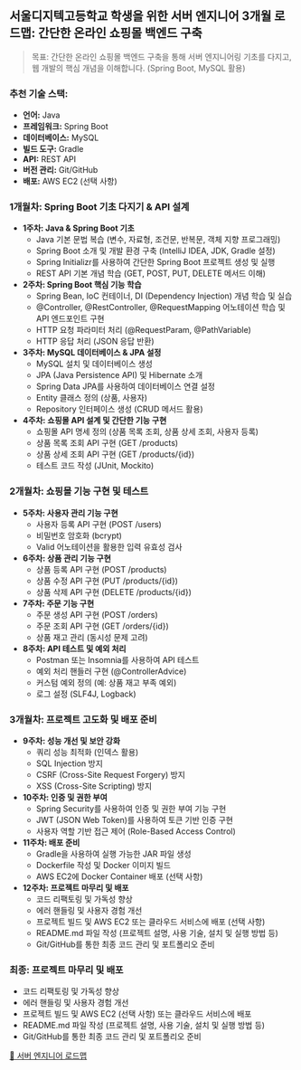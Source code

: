 ## 서울디지텍고등학교 학생을 위한 서버 엔지니어 3개월 로드맵: 간단한 온라인 쇼핑몰 백엔드 구축

> 목표: 간단한 온라인 쇼핑몰 백엔드 구축을 통해 서버 엔지니어링 기초를 다지고, 웹 개발의 핵심 개념을 이해합니다. (Spring Boot, MySQL 활용)

### 추천 기술 스택:

*   **언어:** Java
*   **프레임워크:** Spring Boot
*   **데이터베이스:** MySQL
*   **빌드 도구:** Gradle
*   **API:** REST API
*   **버전 관리:** Git/GitHub
*   **배포:** AWS EC2 (선택 사항)

### 1개월차: Spring Boot 기초 다지기 & API 설계

*   **1주차: Java & Spring Boot 기초**
    *   Java 기본 문법 복습 (변수, 자료형, 조건문, 반복문, 객체 지향 프로그래밍)
    *   Spring Boot 소개 및 개발 환경 구축 (IntelliJ IDEA, JDK, Gradle 설정)
    *   Spring Initializr를 사용하여 간단한 Spring Boot 프로젝트 생성 및 실행
    *   REST API 기본 개념 학습 (GET, POST, PUT, DELETE 메서드 이해)
*   **2주차: Spring Boot 핵심 기능 학습**
    *   Spring Bean, IoC 컨테이너, DI (Dependency Injection) 개념 학습 및 실습
    *   @Controller, @RestController, @RequestMapping 어노테이션 학습 및 API 엔드포인트 구현
    *   HTTP 요청 파라미터 처리 (@RequestParam, @PathVariable)
    *   HTTP 응답 처리 (JSON 응답 반환)
*   **3주차: MySQL 데이터베이스 & JPA 설정**
    *   MySQL 설치 및 데이터베이스 생성
    *   JPA (Java Persistence API) 및 Hibernate 소개
    *   Spring Data JPA를 사용하여 데이터베이스 연결 설정
    *   Entity 클래스 정의 (상품, 사용자)
    *   Repository 인터페이스 생성 (CRUD 메서드 활용)
*   **4주차: 쇼핑몰 API 설계 및 간단한 기능 구현**
    *   쇼핑몰 API 명세 정의 (상품 목록 조회, 상품 상세 조회, 사용자 등록)
    *   상품 목록 조회 API 구현 (GET /products)
    *   상품 상세 조회 API 구현 (GET /products/{id})
    *   테스트 코드 작성 (JUnit, Mockito)

### 2개월차: 쇼핑몰 기능 구현 및 테스트

*   **5주차: 사용자 관리 기능 구현**
    *   사용자 등록 API 구현 (POST /users)
    *   비밀번호 암호화 (bcrypt)
    *   Valid 어노테이션을 활용한 입력 유효성 검사
*   **6주차: 상품 관리 기능 구현**
    *   상품 등록 API 구현 (POST /products)
    *   상품 수정 API 구현 (PUT /products/{id})
    *   상품 삭제 API 구현 (DELETE /products/{id})
*   **7주차: 주문 기능 구현**
    *   주문 생성 API 구현 (POST /orders)
    *   주문 조회 API 구현 (GET /orders/{id})
    *   상품 재고 관리 (동시성 문제 고려)
*   **8주차: API 테스트 및 예외 처리**
    *   Postman 또는 Insomnia를 사용하여 API 테스트
    *   예외 처리 핸들러 구현 (@ControllerAdvice)
    *   커스텀 예외 정의 (예: 상품 재고 부족 예외)
    *   로그 설정 (SLF4J, Logback)

### 3개월차: 프로젝트 고도화 및 배포 준비

*   **9주차: 성능 개선 및 보안 강화**
    *   쿼리 성능 최적화 (인덱스 활용)
    *   SQL Injection 방지
    *   CSRF (Cross-Site Request Forgery) 방지
    *   XSS (Cross-Site Scripting) 방지
*   **10주차: 인증 및 권한 부여**
    *   Spring Security를 사용하여 인증 및 권한 부여 기능 구현
    *   JWT (JSON Web Token)를 사용하여 토큰 기반 인증 구현
    *   사용자 역할 기반 접근 제어 (Role-Based Access Control)
*   **11주차: 배포 준비**
    *   Gradle을 사용하여 실행 가능한 JAR 파일 생성
    *   Dockerfile 작성 및 Docker 이미지 빌드
    *   AWS EC2에 Docker Container 배포 (선택 사항)
*   **12주차: 프로젝트 마무리 및 배포**
    *   코드 리팩토링 및 가독성 향상
    *   에러 핸들링 및 사용자 경험 개선
    *   프로젝트 빌드 및 AWS EC2 또는 클라우드 서비스에 배포 (선택 사항)
    *   README.md 파일 작성 (프로젝트 설명, 사용 기술, 설치 및 실행 방법 등)
    *   Git/GitHub를 통한 최종 코드 관리 및 포트폴리오 준비

### 최종: 프로젝트 마무리 및 배포

*   코드 리팩토링 및 가독성 향상
*   에러 핸들링 및 사용자 경험 개선
*   프로젝트 빌드 및 AWS EC2 (선택 사항) 또는 클라우드 서비스에 배포
*   README.md 파일 작성 (프로젝트 설명, 사용 기술, 설치 및 실행 방법 등)
*   Git/GitHub를 통한 최종 코드 관리 및 포트폴리오 준비

[🔗 서버 엔지니어 로드맵](https://roadmap.sh/docker)
